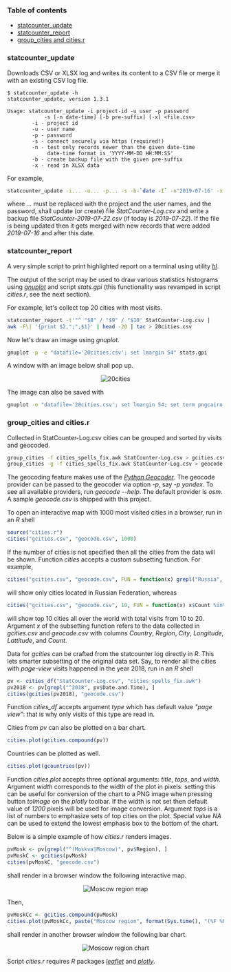 ### Table of contents

- [statcounter_update](#statcounter_update)
- [statcounter_report](#statcounter_report)
- [group_cities and cities.r](#group_cities-and-citiesr)

### statcounter_update

Downloads CSV or XLSX log and writes its content to a CSV file or merge it with
an existing CSV log file.

```ShellSession
$ statcounter_update -h
statcounter_update, version 1.3.1

Usage: statcounter_update -i project-id -u user -p password
            -s [-n date-time] [-b pre-suffix] [-x] <file.csv>
        -i - project id
        -u - user name
        -p - password
        -s - connect securely via https (required!)
        -n - test only records newer than the given date-time
             date-time format is 'YYYY-MM-DD HH:MM:SS'
        -b - create backup file with the given pre-suffix
        -x - read in XLSX data
```

For example,

```sh
statcounter_update -i... -u... -p... -s -b-`date -I` -n'2019-07-16' -x StatCounter-Log.csv
```

where *...* must be replaced with the project and the user names, and the
password, shall update (or create) file *StatCounter-Log.csv* and write a backup
file *StatCounter-2019-07-22.csv* (if today is *2019-07-22*). If the file is
being updated then it gets merged with new records that were added *2019-07-16*
and after this date.

### statcounter_report

A very simple script to print highlighted report on a terminal using utility
[*hl*](http://sourceforge.net/projects/hlterm/).

The output of the script may be used to draw various statistics histograms using
[*gnuplot*](http://www.gnuplot.info/) and script *stats.gpi* (this functionality
was revamped in script *cities.r*, see the next section).

For example, let's collect top 20 cities with most visits.

```sh
statcounter_report -t'"^ "$8" / "$9" / "$10' StatCounter-Log.csv |
awk -F\| '{print $2,";",$1}' | head -20 | tac > 20cities.csv
```

Now let's draw an image using *gnuplot*.

```sh
gnuplot -p -e "datafile='20cities.csv'; set lmargin 54" stats.gpi
```

A window with an image below shall pop up.

<p align="center">
  <img src="../images/images/20cities.png?raw=true" alt="20cities"/>
</p>

The image can also be saved with

```sh
gnuplot -e "datafile='20cities.csv'; set lmargin 54; set term pngcairo size 1200,700; set output '20cities.png'" stats.gpi
```

### group_cities and cities.r

Collected in StatCounter-Log.csv cities can be grouped and sorted by visits and
geocoded.

```sh
group_cities -f cities_spells_fix.awk StatCounter-Log.csv > gcities.csv
group_cities -g -f cities_spells_fix.awk StatCounter-Log.csv > geocode.csv
```

The geocoding feature makes use of the [*Python
Geocoder*](https://github.com/DenisCarriere/geocoder). The geocode provider can
be passed to the geocoder via option *-p*, say *-p yandex*. To see all available
providers, run *geocode --help*. The default provider is *osm*. A sample
*geocode.csv* is shipped with this project.

To open an interactive map with 1000 most visited cities in a browser, run in
an *R* shell

```r
source("cities.r")
cities("gcities.csv", "geocode.csv", 1000)
```

If the number of cities is not specified then all the cities from the data will
be shown. Function *cities* accepts a custom subsetting function. For example,

```r
cities("gcities.csv", "geocode.csv", FUN = function(x) grepl("Russia", x$Country))
```

will show only cities located in Russian Federation, whereas

```r
cities("gcities.csv", "geocode.csv", 10, FUN = function(x) x$Count %in% 10:20)
```

will show top 10 cities all over the world with total visits from 10 to 20.
Argument *x* of the subsetting function refers to the data collected in
*gcities.csv* and *geocode.csv* with columns *Country*, *Region*, *City*,
*Longitude*, *Lattitude*, and *Count*.

Data for *gcities* can be crafted from the statcounter log directly in *R*. This
lets smarter subsetting of the original data set. Say, to render all the
cities with *page-view* visits happened in the year 2018, run in an *R* shell

```r
pv <- cities_df("StatCounter-Log.csv", "cities_spells_fix.awk")
pv2018 <- pv[grepl("^2018", pv$Date.and.Time), ]
cities(gcities(pv2018), "geocode.csv")
```

Function *cities_df* accepts argument *type* which has default value *"page
view"*: that is why only visits of this type are read in.

Cities from *pv* can also be plotted on a bar chart.

```r
cities.plot(gcities.compound(pv))
```

Countries can be plotted as well.

```r
cities.plot(gcountries(pv))
```

Function *cities.plot* accepts three optional arguments: *title*, *tops*, and
*width*. Argument *width* corresponds to the width of the plot in pixels:
setting this can be useful for conversion of the chart to a PNG image when
pressing button *toImage* on the *plotly* toolbar. If the width is not set then
default value of *1200* pixels will be used for image conversion. Argument
*tops* is a list of numbers to emphasize sets of top cities on the plot. Special
value *NA* can be used to extend the lowest emphasis box to the bottom of the
chart.

Below is a simple example of how *cities.r* renders images.

```r
pvMosk <- pv[grepl("^(Moskva|Moscow)", pv$Region), ]
pvMoskC <- gcities(pvMosk)
cities(pvMoskC, "geocode.csv")
```

shall render in a browser window the following interactive map.

<p align="center">
  <img src="../images/images/pvMoskC-map.png?raw=true" alt="Moscow region map"/>
</p>

Then,

```r
pvMoskCc <- gcities.compound(pvMosk)
cities.plot(pvMoskCc, paste("Moscow region", format(Sys.time(), "(%F %R)")), c(10, 40, NA), 1200)
```

shall render in another browser window the following bar chart.

<p align="center">
  <img src="../images/images/pvMoskCc-chart.png?raw=true" alt="Moscow region chart"/>
</p>

Script *cities.r* requires *R* packages
[*leaflet*](https://rstudio.github.io/leaflet/) and
[*plotly*](https://plot.ly/r/).

